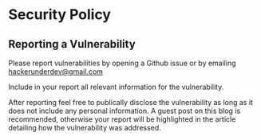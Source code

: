 # Security Policy

## Reporting a Vulnerability

Please report vulnerabilities by opening a Github issue or by emailing hackerunderdev@gmail.com

Include in your report all relevant information for the vulnerability.

After reporting feel free to publically disclose the vulnerability as long as it does not include any personal information.
A guest post on this blog is recommended, otherwise your report will be highlighted in the article detailing how the vulnerability was addressed.
